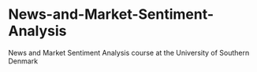# News-and-Market-Sentiment-Analysis
News and Market Sentiment Analysis course at the University of Southern Denmark
